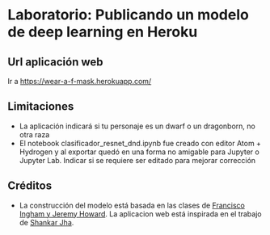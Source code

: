 
# Laboratorio: Publicando un modelo de deep learning en Heroku


## Url aplicación web

Ir a https://wear-a-f-mask.herokuapp.com/

## Limitaciones

- La aplicación indicará si tu personaje es un dwarf o un dragonborn, no otra raza
- El notebook clasificador_resnet_dnd.ipynb fue creado con editor Atom + Hydrogen y al exportar quedó en una forma no amigable para Jupyter o Jupyter Lab. Indicar si se requiere ser editado para mejorar corrección


## Créditos

- La construcción del modelo está basada en las clases de [Francisco Ingham y Jeremy Howard](https://github.com/fastai/course-v3/blob/master/nbs/dl1/lesson2-download.ipynb). La aplicacion web está inspirada en el trabajo de [Shankar Jha](https://github.com/shankarj67/Water-classifier-fastai).
